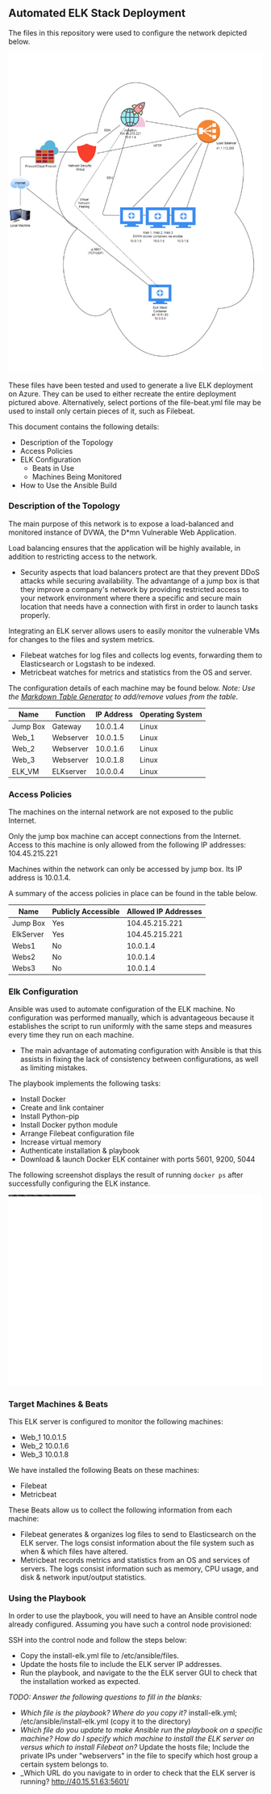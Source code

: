 ## Automated ELK Stack Deployment

The files in this repository were used to configure the network depicted below.

![TODO: Update the path with the name of your diagram](Diagrams/network_diagram.png)

These files have been tested and used to generate a live ELK deployment on Azure. They can be used to either recreate the entire deployment pictured above. Alternatively, select portions of the file-beat.yml file may be used to install only certain pieces of it, such as Filebeat.

This document contains the following details:
- Description of the Topology
- Access Policies
- ELK Configuration
  - Beats in Use
  - Machines Being Monitored
- How to Use the Ansible Build


### Description of the Topology

The main purpose of this network is to expose a load-balanced and monitored instance of DVWA, the D*mn Vulnerable Web Application.

Load balancing ensures that the application will be highly available, in addition to restricting access to the network.
- Security aspects that load balancers protect are that they prevent DDoS attacks while securing availability. The advantange of a jump box is that they improve a company's network by providing restricted access to your network environment where there a specific and secure main location that needs have a connection with first in order to launch tasks properly.   

Integrating an ELK server allows users to easily monitor the vulnerable VMs for changes to the files and system metrics.
- Filebeat watches for log files and collects log events, forwarding them to Elasticsearch or Logstash to be indexed.
- Metricbeat watches for metrics and statistics from the OS and server.

The configuration details of each machine may be found below.
_Note: Use the [Markdown Table Generator](http://www.tablesgenerator.com/markdown_tables) to add/remove values from the table_.

| Name     | Function | IP Address | Operating System |
|----------|----------|------------|------------------|
| Jump Box | Gateway  | 10.0.1.4   | Linux            |
| Web_1    | Webserver| 10.0.1.5   | Linux            |
| Web_2    | Webserver| 10.0.1.6   | Linux            |
| Web_3    | Webserver| 10.0.1.8   | Linux            |
| ELK_VM   | ELKserver| 10.0.0.4   | Linux            |

### Access Policies

The machines on the internal network are not exposed to the public Internet. 

Only the jump box machine can accept connections from the Internet. Access to this machine is only allowed from the following IP addresses: 104.45.215.221


Machines within the network can only be accessed by jump box. Its IP address is 10.0.1.4.


A summary of the access policies in place can be found in the table below.

| Name     | Publicly Accessible | Allowed IP Addresses |
|----------|---------------------|----------------------|
| Jump Box | Yes                 | 104.45.215.221       |
| ElkServer| Yes                 | 104.45.215.221       |
| Webs1    | No                  | 10.0.1.4             |
| Webs2    | No                  | 10.0.1.4             |
| Webs3    | No                  | 10.0.1.4             |
### Elk Configuration

Ansible was used to automate configuration of the ELK machine. No configuration was performed manually, which is advantageous because it establishes the script to run uniformly with the same steps and measures every time they run on each machine.
- The main advantage of automating configuration with Ansible is that this assists in fixing the lack of consistency between configurations, as well as limiting mistakes.

The playbook implements the following tasks:
- Install Docker
- Create and link container
- Install Python-pip
- Install Docker python module
- Arrange Filebeat configuration file
- Increase virtual memory
- Authenticate installation & playbook 
- Download & launch Docker ELK container with ports 5601, 9200, 5044 

The following screenshot displays the result of running `docker ps` after successfully configuring the ELK instance.

![TODO: Update the path with the name of your screenshot of docker ps output](Diagrams/docker_ps_output.png)

### Target Machines & Beats
This ELK server is configured to monitor the following machines:
- Web_1 10.0.1.5
- Web_2 10.0.1.6
- Web_3 10.0.1.8

We have installed the following Beats on these machines:
- Filebeat
- Metricbeat

These Beats allow us to collect the following information from each machine:
- Filebeat generates & organizes log files to send to Elasticsearch on the ELK server. The logs consist information about the file system such as when & which files have altered.
- Metricbeat records metrics and statistics from an OS and services of servers. The logs consist information such as memory, CPU usage, and disk & network input/output statistics. 

### Using the Playbook
In order to use the playbook, you will need to have an Ansible control node already configured. Assuming you have such a control node provisioned: 

SSH into the control node and follow the steps below:
- Copy the install-elk.yml file to /etc/ansible/files.
- Update the hosts file to include the ELK server IP addresses.
- Run the playbook, and navigate to the the ELK server GUI to check that the installation worked as expected.

_TODO: Answer the following questions to fill in the blanks:_
- _Which file is the playbook? Where do you copy it?_ install-elk.yml; /etc/ansible/install-elk.yml (copy it to the directory)
- _Which file do you update to make Ansible run the playbook on a specific machine? How do I specify which machine to install the ELK server on versus which to install Filebeat on?_ Update the hosts file; Include the private IPs under "webservers" in the file to specify which host group a certain system belongs to.
- _Which URL do you navigate to in order to check that the ELK server is running? http://40.15.51.63:5601/


